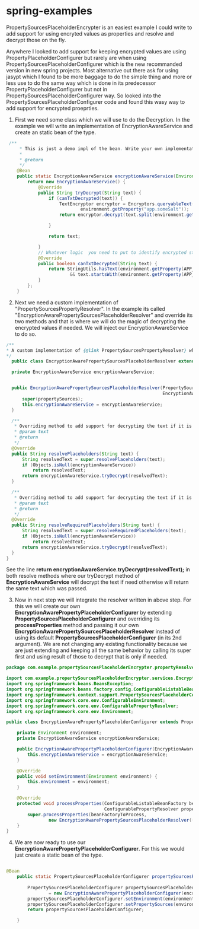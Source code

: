 # spring-examples

PropertySourcesPlaceholderEncrypter is an easiest example I could write to add support for using encryted values as properties and resolve and decrypt those on the fly.

Anywhere I looked to add support for keeping encrypted values are using PropertyPlaceholderConfigurer but rarely are when using PropertySourcesPlaceholderConfigurer which is the new recommanded version in new spring projects. Most alternative out there ask for using jasypt which I found to be more baggage to do the simple thing and more or less use to do the same way which is done in its predecessor PropertyPlaceholderConfigurer but not in PropertySourcesPlaceholderConfigurer way. So looked into the PropertySourcesPlaceholderConfigurer code and found this wasy way to add support for encrypted proeprties.

1. First we need some class which we will use to do the Decryption. In the example we will write an implementation of EncryptionAwareService and create an static bean of the type.

```java
 /**
     * This is just a demo impl of the bean. Write your own implementation of {@link EncryptionAwareService} and return that service as bean here.
     *
     * @return
     */
    @Bean
    public static EncryptionAwareService encryptionAwareService(Environment environment) {
        return new EncryptionAwareService() {
            @Override
            public String tryDecrypt(String text) {
                if (canTxtDecrypted(text)) {
                    TextEncryptor encryptor = Encryptors.queryableText(environment.getProperty("app.somePassword"),
                            environment.getProperty("app.someSalt"));
                    return encryptor.decrypt(text.split(environment.getProperty(APP_SOME_ENC_PWD_PREFIX))[1]);

                }

                return text;

            }
            // Whatever logic  you need to put to identify encrypted string
            @Override
            public boolean canTxtDecrypted(String text) {
                return StringUtils.hasText(environment.getProperty(APP_SOME_ENC_PWD_PREFIX))
                        && text.startsWith(environment.getProperty(APP_SOME_ENC_PWD_PREFIX));
            }
        };
    }
  ```
  
  2. Next we need a custom implementation of "PropertySourcesPropertyResolver". In the example its called "EncryptionAwarePropertySourcesPlaceholderResolver" and override its two methods and that is where we will do the magic of decrypting the encrypted values if needed. We will inject our EncryptionAwareService to do so.
  
  ```java
  /**
 * A custom implementation of {@link PropertySourcesPropertyResolver} which can resolve encrypted properties as well.
 */
    public class EncryptionAwarePropertySourcesPlaceholderResolver extends PropertySourcesPropertyResolver {

    private EncryptionAwareService encryptionAwareService;


    public EncryptionAwarePropertySourcesPlaceholderResolver(PropertySources propertySources,
                                                             EncryptionAwareService encryptionAwareService) {
        super(propertySources);
        this.encryptionAwareService = encryptionAwareService;
    }

    /**
     * Overriding method to add support for decrypting the text if it is encrypted.
     * @param text
     * @return
     */
    @Override
    public String resolvePlaceholders(String text) {
        String resolvedText = super.resolvePlaceholders(text);
        if (Objects.isNull(encryptionAwareService))
            return resolvedText;
        return encryptionAwareService.tryDecrypt(resolvedText);
    }

    /**
     * Overriding method to add support for decrypting the text if it is encrypted.
     * @param text
     * @return
     */
    @Override
    public String resolveRequiredPlaceholders(String text) {
        String resolvedText = super.resolveRequiredPlaceholders(text);
        if (Objects.isNull(encryptionAwareService))
            return resolvedText;
        return encryptionAwareService.tryDecrypt(resolvedText);
    }
}
```
  
See the line **return encryptionAwareService.tryDecrypt(resolvedText);** in both resolve methods where our tryDecrypt method of **EncryptionAwareService** will decrypt the text if need otherwise will return the same text which was passed.

3. Now in next step we will integrate the resolver written in above step. For this we will create our own **EncryptionAwarePropertyPlaceholderConfigurer** by extending **PropertySourcesPlaceholderConfigurer** and overriding its **processProperties** method and passing it our own **EncryptionAwarePropertySourcesPlaceholderResolver** instead of using its default **PropertySourcesPlaceholderConfigurer** (in its 2nd argument). We are not changing any existing functionality because we are just extending and keeping all the same behavior by calling its super first and using result of those to decrypt that is only if needed.

```java
package com.example.propertySourcesPlaceholderEncrypter.propertyResolvers;

import com.example.propertySourcesPlaceholderEncrypter.services.EncryptionAwareService;
import org.springframework.beans.BeansException;
import org.springframework.beans.factory.config.ConfigurableListableBeanFactory;
import org.springframework.context.support.PropertySourcesPlaceholderConfigurer;
import org.springframework.core.env.ConfigurableEnvironment;
import org.springframework.core.env.ConfigurablePropertyResolver;
import org.springframework.core.env.Environment;

public class EncryptionAwarePropertyPlaceholderConfigurer extends PropertySourcesPlaceholderConfigurer {

    private Environment environment;
    private EncryptionAwareService encryptionAwareService;

    public EncryptionAwarePropertyPlaceholderConfigurer(EncryptionAwareService encryptionAwareService) {
        this.encryptionAwareService = encryptionAwareService;
    }

    @Override
    public void setEnvironment(Environment environment) {
        this.environment = environment;
    }

    @Override
    protected void processProperties(ConfigurableListableBeanFactory beanFactoryToProcess,
                                     ConfigurablePropertyResolver propertyResolver) throws BeansException {
        super.processProperties(beanFactoryToProcess,
                new EncryptionAwarePropertySourcesPlaceholderResolver(((ConfigurableEnvironment) environment).getPropertySources(), encryptionAwareService));
    }
}
```
4. We are now ready to use our **EncryptionAwarePropertyPlaceholderConfigurer**. For this we would just create a static bean of the type.

```java

@Bean
    public static PropertySourcesPlaceholderConfigurer propertySourcesPlaceholderConfigurer(ConfigurableEnvironment environment,
                                                                                            EncryptionAwareService encryptionAwareService) {
        PropertySourcesPlaceholderConfigurer propertySourcesPlaceholderConfigurer
                = new EncryptionAwarePropertyPlaceholderConfigurer(encryptionAwareService);
        propertySourcesPlaceholderConfigurer.setEnvironment(environment);
        propertySourcesPlaceholderConfigurer.setPropertySources(environment.getPropertySources());
        return propertySourcesPlaceholderConfigurer;

    }
```    
